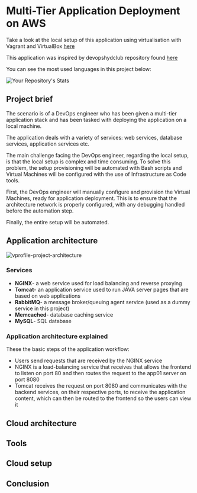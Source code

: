 # Multi-Tier Application Deployment on AWS

Take a look at the local setup of this application using virtualisation with Vagrant and VirtualBox [here](https://github.com/fahimtq1/vprofile-multi-tier-project)

This application was inspired by devopshydclub repository found [here](https://github.com/devopshydclub/vprofile-project)

You can see the most used languages in this project below:

![Your Repository's Stats](https://github-readme-stats.vercel.app/api/top-langs/?username=fahimtq1&theme=blue-green)

## Project brief

The scenario is of a DevOps engineer who has been given a multi-tier application stack and has been tasked with deploying the application on a local machine. 

The application deals with a variety of services: web services, database services, application services etc.

The main challenge facing the DevOps engineer, regarding the local setup, is that the local setup is complex and time consuming. To solve this problem, the setup provisioning will be automated with Bash scripts and Virtual Machines will be configured with the use of Infrastructure as Code tools. 

First, the DevOps engineer will manually configure and provision the Virtual Machines, ready for application deployment. This is to ensure that the architecture network is properly configured, with any debugging handled before the automation step.

Finally, the entire setup will be automated. 

## Application architecture

![vprofile-project-architecture](https://user-images.githubusercontent.com/99980305/199768482-3bb654c1-8a40-4352-8e86-49b4ae50875f.png)

### Services

- **NGINX**- a web service used for load balancing and reverse proxying
- **Tomcat**- an application service used to run JAVA server pages that are based on web applications
- **RabbitMQ**- a message broker/queuing agent service (used as a dummy service in this project)
- **Memcached**- database caching service
- **MySQL**- SQL database

### Application architecture explained

These the basic steps of the application workflow:

- Users send requests that are received by the NGINX service
- NGINX is a load-balancing service that receives that allows the frontend to listen on port 80 and then routes the request to the app01 server on port 8080
- Tomcat receives the request on port 8080 and communicates with the backend services, on their respective ports, to receive the application content, which can then be routed to the frontend so the users can view it

## Cloud architecture

## Tools 

## Cloud setup 

## Conclusion